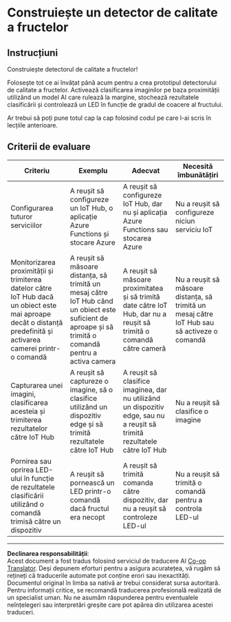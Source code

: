 <!--
CO_OP_TRANSLATOR_METADATA:
{
  "original_hash": "1a85e50c33c38dcd2cde2a97d132f248",
  "translation_date": "2025-08-28T08:28:07+00:00",
  "source_file": "4-manufacturing/lessons/4-trigger-fruit-detector/assignment.md",
  "language_code": "ro"
}
-->
# Construiește un detector de calitate a fructelor

## Instrucțiuni

Construiește detectorul de calitate a fructelor!

Folosește tot ce ai învățat până acum pentru a crea prototipul detectorului de calitate a fructelor. Activează clasificarea imaginilor pe baza proximității utilizând un model AI care rulează la margine, stochează rezultatele clasificării și controlează un LED în funcție de gradul de coacere al fructului.

Ar trebui să poți pune totul cap la cap folosind codul pe care l-ai scris în lecțiile anterioare.

## Criterii de evaluare

| Criteriu | Exemplu | Adecvat | Necesită îmbunătățiri |
| -------- | --------- | -------- | ----------------- |
| Configurarea tuturor serviciilor | A reușit să configureze un IoT Hub, o aplicație Azure Functions și stocare Azure | A reușit să configureze IoT Hub, dar nu și aplicația Azure Functions sau stocarea Azure | Nu a reușit să configureze niciun serviciu IoT |
| Monitorizarea proximității și trimiterea datelor către IoT Hub dacă un obiect este mai aproape decât o distanță predefinită și activarea camerei printr-o comandă | A reușit să măsoare distanța, să trimită un mesaj către IoT Hub când un obiect este suficient de aproape și să trimită o comandă pentru a activa camera | A reușit să măsoare proximitatea și să trimită date către IoT Hub, dar nu a reușit să trimită o comandă către cameră | Nu a reușit să măsoare distanța, să trimită un mesaj către IoT Hub sau să activeze o comandă |
| Capturarea unei imagini, clasificarea acesteia și trimiterea rezultatelor către IoT Hub | A reușit să captureze o imagine, să o clasifice utilizând un dispozitiv edge și să trimită rezultatele către IoT Hub | A reușit să clasifice imaginea, dar nu utilizând un dispozitiv edge, sau nu a reușit să trimită rezultatele către IoT Hub | Nu a reușit să clasifice o imagine |
| Pornirea sau oprirea LED-ului în funcție de rezultatele clasificării utilizând o comandă trimisă către un dispozitiv | A reușit să pornească un LED printr-o comandă dacă fructul era necopt | A reușit să trimită comanda către dispozitiv, dar nu a reușit să controleze LED-ul | Nu a reușit să trimită o comandă pentru a controla LED-ul |

---

**Declinarea responsabilității**:  
Acest document a fost tradus folosind serviciul de traducere AI [Co-op Translator](https://github.com/Azure/co-op-translator). Deși depunem eforturi pentru a asigura acuratețea, vă rugăm să rețineți că traducerile automate pot conține erori sau inexactități. Documentul original în limba sa nativă ar trebui considerat sursa autoritară. Pentru informații critice, se recomandă traducerea profesională realizată de un specialist uman. Nu ne asumăm răspunderea pentru eventualele neînțelegeri sau interpretări greșite care pot apărea din utilizarea acestei traduceri.